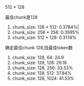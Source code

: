 512 * 128

最佳chunk是128

1. chunk_size: 128 * 512: 0.3784%|
2. chunk_size: 256 * 256: 0.3595%
3. chunk_size: 512 * 128: 0.3174%

确定最佳chunk 128,找最佳token数

1. chunk_size: 128, 64: 24.9
1. chunk_size: 128, 128: 29.18
1. chunk_size: 128, 256: 33.53%
1. chunk_size: 128, 512: 37.84%
1. chunk_size: 128, 1024: 41.53%
